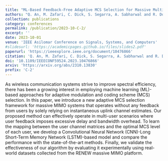 ```yaml
---
title: "ML‑Based Feedback‑Free Adaptive MCS Selection for Massive Multi‑User MIMO"
authors: "Q. An, M. Zafari, C. Dick, S. Segarra, A. Sabharwal and R. Doost-Mohammady"
collection: publications
category: conferences
permalink: /publication/2023-10-C-2/
excerpt: ''
date: 2023-10-01
venue: 'IEEE Asilomar Conference on Signals, Systems, and Computers'
#slidesurl: 'https://academicpages.github.io/files/slides2.pdf'
paperurl: 'https://ieeexplore.ieee.org/document/10476866'
citation: 'Q. An, M. Zafari, C. Dick, S. Segarra, A. Sabharwal and R. Doost-Mohammady, "ML-Based Feedback-Free Adaptive MCS Selection for Massive Multi-User MIMO," 2023 57th Asilomar Conference on Signals, Systems, and Computers, Pacific Grove, CA, USA, 2023, pp. 157-161, doi: 10.1109/IEEECONF59524.2023.10476866.'
doi: '10.1109/IEEECONF59524.2023.10476866'
arxiv: 'https://arxiv.org/abs/2310.13830'
prefix: 'C-2'
---
```


As wireless communication systems strive to improve spectral efficiency, there has been a growing interest in employing machine learning (ML)-based approaches for adaptive modulation and coding scheme (MCS) selection.
In this paper, we introduce a new adaptive MCS selection framework for massive MIMO systems that operates without any feedback from users by solely relying on instantaneous uplink channel estimates.
Our proposed method can effectively operate in multi-user scenarios where user feedback imposes excessive delay and bandwidth overhead.
To learn the mapping between the user channel matrices and the optimal MCS level of each user, we develop a Convolutional Neural Network (CNN)-Long Short-Term Memory Network (LSTM)-based model and compare the performance with the state-of-the-art methods.
Finally, we validate the effectiveness of our algorithm by evaluating it experimentally using real-world datasets collected from the RENEW massive MIMO platform.
